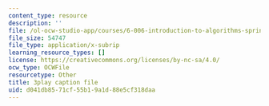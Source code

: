 ```yaml
---
content_type: resource
description: ''
file: /ol-ocw-studio-app/courses/6-006-introduction-to-algorithms-spring-2020/d041db8571cf55b19a1d88e5cf318daa_EmSmaW-ud6A.vtt
file_size: 54747
file_type: application/x-subrip
learning_resource_types: []
license: https://creativecommons.org/licenses/by-nc-sa/4.0/
ocw_type: OCWFile
resourcetype: Other
title: 3play caption file
uid: d041db85-71cf-55b1-9a1d-88e5cf318daa
---
```


